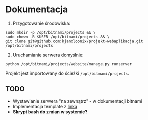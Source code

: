 # Dokumentacja
1. Przygotowanie środowiska:
```
sudo mkdir -p /opt/bitnami/projects && \
sudo chown -R $USER /opt/bitnami/projects && \
git clone git@github.com:kjanxloonix/projekt-webaplikacja.git /opt/bitnami/projects
```
2. Uruchamianie serwera domyślnie:

`python /opt/bitnami/projects/website/manage.py runserver`

Projekt jest importowany do ścieżki `/opt/bitnami/projects`.

## TODO
- Wystawianie serwera "na zewnątrz" - w dokumentacji bitnami
- Implementacja template z [linka](https://djangocentral.com/building-a-blog-application-with-django/)
- **Skrypt bash do zmian w systemie?**
